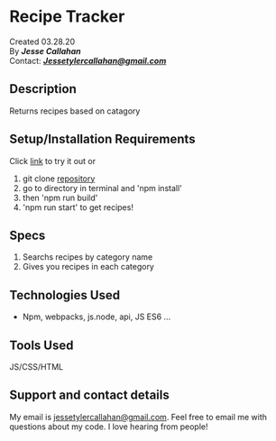 # Recipe Tracker

Created 03.28.20</br>
By _**Jesse Callahan**_</br>
Contact: _**Jessetylercallahan@gmail.com**_</br>

## Description

Returns recipes based on catagory

## Setup/Installation Requirements
Click [link](https://jessecallahan.github.io/recipe-tracker/) to try it out or

1) git clone [repository](https://github.com/jessecallahan/recipe-tracker.git)
2) go to directory in terminal and 'npm install'
3) then 'npm run build'
4) 'npm run start' to get recipes!


## Specs

1) Searchs recipes by category name
2) Gives you recipes in each category

## Technologies Used
* Npm, webpacks, js.node, api, JS ES6 ...

## Tools Used
JS/CSS/HTML

## Support and contact details

My email is jessetylercallahan@gmail.com. Feel free to email me with questions about my code. I love hearing from people!
